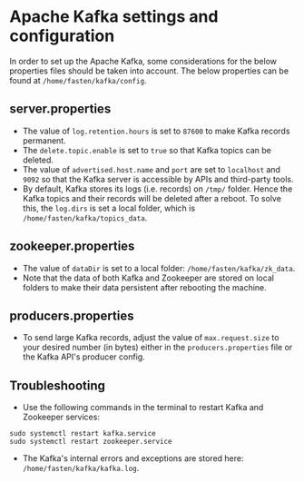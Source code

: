 # Apache Kafka settings and configuration
In order to set up the Apache Kafka, some considerations for the below properties files should be taken into account. The below properties can be found at `/home/fasten/kafka/config`.

## server.properties
- The value of `log.retention.hours` is set to `87600` to make Kafka records permanent.
- The `delete.topic.enable` is set to `true` so that Kafka topics can be deleted.
- The value of `advertised.host.name` and `port` are set to `localhost` and `9092` so that the Kafka server is accessible by APIs and third-party tools.
- By default, Kafka stores its logs (i.e. records) on `/tmp/` folder. Hence the Kafka topics and their records will be deleted after a reboot. To solve this, the `log.dirs` is set a local folder, which is `/home/fasten/kafka/topics_data`.

## zookeeper.properties
- The value of `dataDir` is set to a local folder: `/home/fasten/kafka/zk_data`.
- Note that the data of both Kafka and Zookeeper are stored on local folders to make their data persistent after rebooting the machine.

## producers.properties
- To send large Kafka records, adjust the value of `max.request.size` to your desired number (in bytes) either in the `producers.properties` file or the Kafka API's producer config.

## Troubleshooting
- Use the following commands in the terminal to restart Kafka and Zookeeper services:
```
sudo systemctl restart kafka.service
sudo systemctl restart zookeeper.service
```
- The Kafka's internal errors and exceptions are stored here: `/home/fasten/kafka/kafka.log`.